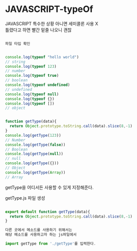 # JAVASCRIPT-typeOf

JAVASCRIPT 특수한 상황 아니면 세미콜론 사용 X  
틀렸다고 하면 빨간 밑줄 나오니 괜찮

```javascript

파일 타입 확인


console.log(typeof "hello world")
// string
console.log(typeof 123)
// number
console.log(typeof true)
// boolean
console.log(typeof undefined)
// undefined
console.log(typeof null)
console.log(typeof {})
console.log(typeof [])
// object


function getType(data){
  return Object.prototype.toString.call(data).slice(8,-1)
}
console.log(getType(123))
// Number
console.log(getType(false))
// Boolean
console.log(getType(null))
// null
console.log(getType({}))
// Object
console.log(getType(Array))
// Array
```

getType을 어디서든 사용할 수 있게 지정해준다.

getType.js 파일 생성

```javascript

export default function getType(data){
  return Object.prototype.toString.call(data).slice(8,-1)
}

다른 곳에서 메소드를 사용하기 위해서는
해당 메소드를 사용하고자 하는 js파일에서

import getType from './getType'를 입력한다.


```